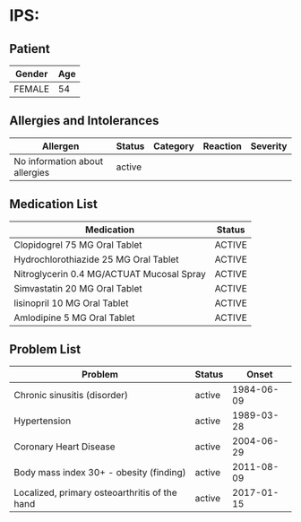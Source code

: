 # IPS:

## Patient

|Gender|Age|
|---|---|
|FEMALE|54|

## Allergies and Intolerances

|Allergen|Status|Category|Reaction|Severity|
|---|---|---|---|---|
|No information about allergies|active||||

## Medication List

|Medication|Status|
|---|---|
|Clopidogrel 75 MG Oral Tablet|ACTIVE|
|Hydrochlorothiazide 25 MG Oral Tablet|ACTIVE|
|Nitroglycerin 0.4 MG/ACTUAT Mucosal Spray|ACTIVE|
|Simvastatin 20 MG Oral Tablet|ACTIVE|
|lisinopril 10 MG Oral Tablet|ACTIVE|
|Amlodipine 5 MG Oral Tablet|ACTIVE|

## Problem List

|Problem|Status|Onset|
|---|---|---|
|Chronic sinusitis (disorder)|active|1984-06-09|
|Hypertension|active|1989-03-28|
|Coronary Heart Disease|active|2004-06-29|
|Body mass index 30+ - obesity (finding)|active|2011-08-09|
|Localized, primary osteoarthritis of the hand|active|2017-01-15|
